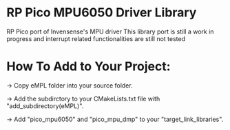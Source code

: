 # RP Pico MPU6050 Driver Library

RP Pico port of Invensense's MPU driver
This library port is still a work in progress and interrupt related functionalities are still not tested

# How To Add to Your Project:

-> Copy eMPL folder into your source folder.

-> Add the subdirctory to your CMakeLists.txt file with "add_subdirectory(eMPL)".

-> Add "pico_mpu6050" and "pico_mpu_dmp" to your "target_link_libraries".
